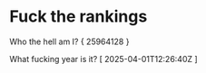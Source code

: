 # Fuck the rankings

Who the hell am I?
{ 25964128 }

What fucking year is it?
[ 2025-04-01T12:26:40Z ]
